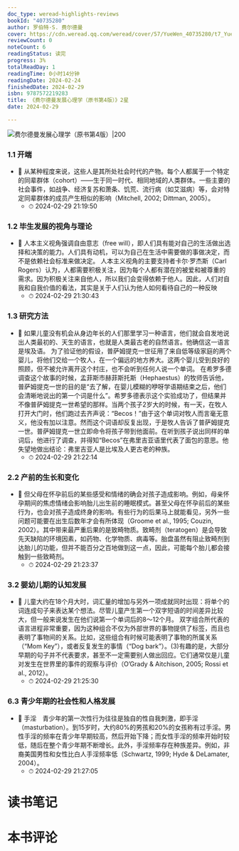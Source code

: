 ```yaml
---
doc_type: weread-highlights-reviews
bookId: "40735280"
author: 罗伯特·S. 费尔德曼
cover: https://cdn.weread.qq.com/weread/cover/57/YueWen_40735280/t7_YueWen_40735280.jpg
reviewCount: 0
noteCount: 6
readingStatus: 读完
progress: 3%
totalReadDay: 1
readingTime: 0小时14分钟
readingDate: 2024-02-24
finishedDate: 2024-02-29
isbn: 9787572219283
title: 《费尔德曼发展心理学（原书第4版）》2星
date: 2024-02-29

---
```


![ 费尔德曼发展心理学（原书第4版）|200](https://cdn.weread.qq.com/weread/cover/57/YueWen_40735280/t7_YueWen_40735280.jpg)


### 1.1 开端


- 📌 从某种程度来说，这些人是其所处社会时代的产物。每个人都属于一个特定的同辈群体（cohort）——生于同一时代、相同地域的人类群体。一些主要的社会事件，如战争、经济复苏和萧条、饥荒、流行病（如艾滋病）等，会对特定同辈群体的成员产生相似的影响（Mitchell, 2002; Dittman, 2005）。 
    - ⏱ 2024-02-29 21:19:50 
### 1.2 毕生发展的视角与理论


- 📌 人本主义视角强调自由意志（free will），即人们具有能对自己的生活做出选择和决策的能力。人们具有动机，可以为自己在生活中需要做的事做决定，而不是依赖社会标准来做决定。
  人本主义视角的主要支持者卡尔·罗杰斯（Carl Rogers）认为，人都需要积极关注，因为每个人都有潜在的被爱和被尊重的需求。因为积极关注来自他人，所以我们会变得依赖于他人。因此，人们对自我和自我价值的看法，其实是关于人们认为他人如何看待自己的一种反映 
    - ⏱ 2024-02-29 21:30:43 
### 1.3 研究方法


- 📌 如果儿童没有机会从身边年长的人们那里学习一种语言，他们就会自发地说出人类最初的、天生的语言，也就是人类最古老的自然语言。他确信这一语言是埃及语。
  为了验证他的假设，普萨姆提克一世征用了来自低等级家庭的两个婴儿，将他们交给一个牧人，在一个偏远的地方养大。这两个婴儿受到良好的照顾，但不被允许离开这个村庄，也不会听到任何人说一个单词。
  在希罗多德调查这个故事的时候，孟菲斯市赫菲斯托斯（Hephaestus）的牧师告诉他，普萨姆提克一世的目的是“去了解，在婴儿模糊的咿呀学语期结束之后，他们会清晰地说出的第一个词是什么”。希罗多德表示这个实验成功了，但结果并不像普萨姆提克一世希望的那样。当两个孩子2岁大的时候，有一天，在牧人打开大门时，他们跑过去齐声说：“Becos！”由于这个单词对牧人而言毫无意义，他没有加以注意。然而这个词语却反复出现，于是牧人告诉了普萨姆提克一世。普萨姆提克一世立即命令将孩子带到他面前。在听到孩子说出同样的单词后，他进行了调查，并得知“Becos”在弗里吉亚语里代表了面包的意思。他失望地做出结论：弗里吉亚人是比埃及人更古老的种族。 
    - ⏱ 2024-02-29 21:22:14 
### 2.2 产前的生长和变化


- 📌 但父母在怀孕前后的某些感受和情绪的确会对孩子造成影响。例如，母亲怀孕期间的焦虑情绪会影响胎儿出生前的睡眠模式。甚至父母在怀孕前后的某些行为，也会对孩子造成终身的影响。有些行为的后果马上就能看见，另外一些问题可能要在出生后数年才会有所体现（Groome et al., 1995; Couzin, 2002）。其中带来最严重后果的是致畸物质。致畸剂（teratogen）是会导致先天缺陷的环境因素，如药物、化学物质、病毒等。胎盘虽然有阻止致畸剂到达胎儿的功能，但并不能百分之百地做到这一点，因此，可能每个胎儿都会接触到一些致畸剂。 
    - ⏱ 2024-02-29 21:23:37 
### 3.2 婴幼儿期的认知发展


- 📌 儿童大约在18个月大时，词汇量的增加与另外一项成就同时出现：将单个的词连成句子来表达某个想法。尽管儿童产生第一个双字短语的时间差异比较大，但一般来说发生在他们说第一个单词后的8～12个月。
  双字组合所代表的语言进程非常重要，因为这种组合不仅为外部世界的事物提供了标签，而且也表明了事物间的关系。比如，这些组合有时候可能表明了事物的所属关系（“Mom Key”），或者反复发生的事情（“Dog bark”）。(3)有趣的是，大部分早期的句子并不代表要求，甚至不一定需要别人做出回应。它们通常仅是儿童对发生在世界里的事件的观察与评价（O’Grady & Aitchison, 2005; Rossi et al., 2012）。 
    - ⏱ 2024-02-29 21:25:30 
### 6.3 青少年期的社会性和人格发展


- 📌 手淫　青少年的第一次性行为往往是独自的性自我刺激，即手淫（masturbation）。到15岁时，大约80%的男孩和20%的女孩称有过手淫。男性手淫的频率在青少年早期较高，然后开始下降；而女性手淫的频率开始时较低，随后在整个青少年期不断增长。此外，手淫频率存在种族差异。例如，非裔美国男性和女性比白人手淫频率低（Schwartz, 1999; Hyde & DeLamater, 2004）。 
    - ⏱ 2024-02-29 21:27:05 

# 读书笔记


# 本书评论
